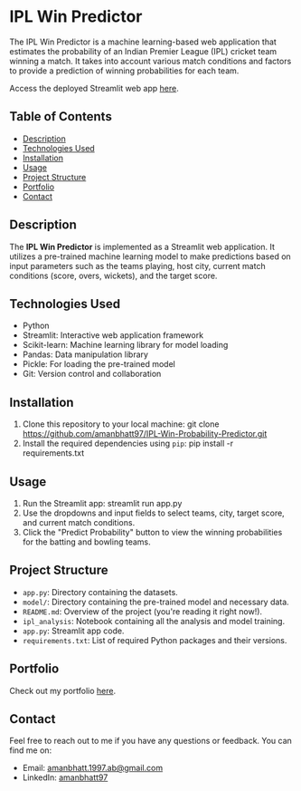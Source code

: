 # IPL Win Predictor

The IPL Win Predictor is a machine learning-based web application that estimates the probability of an Indian Premier League (IPL) cricket team winning a match. It takes into account various match conditions and factors to provide a prediction of winning probabilities for each team.

Access the deployed Streamlit web app [here](https://ipl-win-prediction.streamlit.app/).

## Table of Contents

- [Description](#description)
- [Technologies Used](#technologies-used)
- [Installation](#installation)
- [Usage](#usage)
- [Project Structure](#project-structure)
- [Portfolio](#portfolio)
- [Contact](#contact)

## Description

The **IPL Win Predictor** is implemented as a Streamlit web application. It utilizes a pre-trained machine learning model to make predictions based on input parameters such as the teams playing, host city, current match conditions (score, overs, wickets), and the target score.

## Technologies Used

- Python
- Streamlit: Interactive web application framework
- Scikit-learn: Machine learning library for model loading
- Pandas: Data manipulation library
- Pickle: For loading the pre-trained model
- Git: Version control and collaboration

## Installation

1. Clone this repository to your local machine: git clone https://github.com/amanbhatt97/IPL-Win-Probability-Predictor.git
2. Install the required dependencies using `pip`: pip install -r requirements.txt

 ## Usage

1. Run the Streamlit app: streamlit run app.py
2. Use the dropdowns and input fields to select teams, city, target score, and current match conditions.
3. Click the "Predict Probability" button to view the winning probabilities for the batting and bowling teams.

## Project Structure

- `app.py`: Directory containing the datasets.
- `model/`: Directory containing the pre-trained model and necessary data.
- `README.md`: Overview of the project (you're reading it right now!).
- `ipl_analysis`: Notebook containing all the analysis and model training.
- `app.py`: Streamlit app code.
- `requirements.txt`: List of required Python packages and their versions.


## Portfolio

Check out my portfolio [here](https://amanbhatt97.github.io/portfolio/).

## Contact

Feel free to reach out to me if you have any questions or feedback. You can find me on:

- Email: amanbhatt.1997.ab@gmail.com
- LinkedIn: [amanbhatt97](https://www.linkedin.com/in/amanbhatt1997/)
